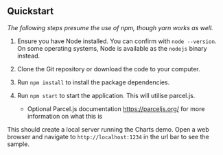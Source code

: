 ## Quickstart

_The following steps presume the use of npm, though yarn works as well._

1. Ensure you have Node installed. You can confirm with `node --version`. On some operating systems, Node is available as the `nodejs` binary instead.

2. Clone the Git repository or download the code to your computer.

3. Run `npm install` to install the package dependencies.

4. Run `npm start` to start the application. This will utilise parcel.js.
   - Optional Parcel.js documentation https://parceljs.org/ for more information on what this is

This should create a local server running the Charts demo. Open a web browser and navigate to `http://localhost:1234` in the url bar to see the sample.
